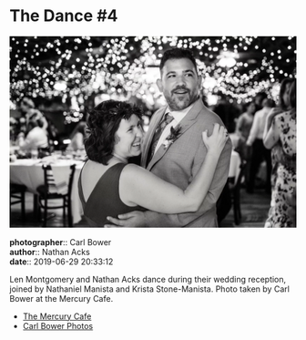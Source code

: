 # The Dance #4

![Len Montgomery and Nathan Acks during their "first dance"](assets/2019-06-29-set-4-the-dance-04.webp)

**photographer**:: Carl Bower  
**author**:: Nathan Acks  
**date**:: 2019-06-29 20:33:12

Len Montgomery and Nathan Acks dance during their wedding reception, joined by Nathaniel Manista and Krista Stone-Manista. Photo taken by Carl Bower at the Mercury Cafe.

* [The Mercury Cafe](http://mercurycafe.com)
* [Carl Bower Photos](https://carlbowerphotos.com)
